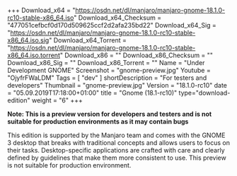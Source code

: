 +++
Download_x64 = "https://osdn.net/dl/manjaro/manjaro-gnome-18.1.0-rc10-stable-x86_64.iso"
Download_x64_Checksum = "477051cefbcf0d170d509625ccf2d2afa235bd22"
Download_x64_Sig = "https://osdn.net/dl/manjaro/manjaro-gnome-18.1.0-rc10-stable-x86_64.iso.sig"
Download_x64_Torrent = "https://osdn.net/dl/manjaro/manjaro-gnome-18.1.0-rc10-stable-x86_64.iso.torrent"
Download_x86 = ""
Download_x86_Checksum = ""
Download_x86_Sig = ""
Download_x86_Torrent = ""
Name = "Under Development GNOME"
Screenshot = "gnome-preview.jpg"
Youtube = "OjyfrFWaLDM"
Tags = [ "dev" ]
shortDescription = "For testers and developers"
Thumbnail = "gnome-preview.jpg"
Version = "18.1.0-rc10"
date = "05.09.2019T17:18:00+01:00"
title = "Gnome (18.1-rc10)"
type="download-edition"
weight = "6"
+++

**Note: This is a preview version for developers and testers and is not suitable for production environments as it may contain bugs**

This edition is supported by the Manjaro team and comes with the GNOME 3 desktop that breaks with traditional concepts and allows users to focus on their tasks. Desktop-specific applications are crafted with care and clearly defined by guidelines that make them more consistent to use. This preview is not suitable for production environment.
